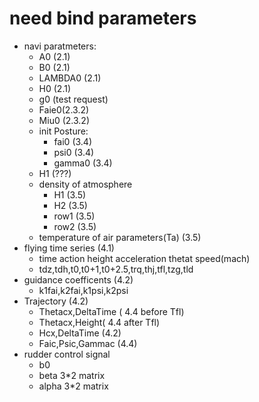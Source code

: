 # need bind parameters
  - navi paratmeters:
    - A0 (2.1)
    - B0  (2.1)
    - LAMBDA0 (2.1)
    - H0  (2.1)
    - g0  (test request)
    - Faie0(2.3.2)
    - Miu0  (2.3.2)
    - init Posture:
      - fai0  (3.4)
      - psi0  (3.4)
      - gamma0  (3.4)
    - H1 (???)
    - density of atmosphere
      - H1  (3.5)
      - H2  (3.5)
      - row1  (3.5)
      - row2  (3.5)
    - temperature of air parameters(Ta) (3.5)
  - flying time series  (4.1)
    - time action height acceleration thetat speed(mach)
    - tdz,tdh,t0,t0+1,t0+2.5,trq,thj,tfl,tzg,tld
  - guidance coefficents  (4.2)
    - k1fai,k2fai,k1psi,k2psi
  - Trajectory  (4.2)
    - Thetacx,DeltaTime ( 4.4 before Tfl)
    - Thetacx,Height( 4.4 after Tfl)
    - Hcx,DeltaTime (4.2)
    - Faic,Psic,Gammac (4.4)
  - rudder control signal
    - b0
    - beta 3*2 matrix
    - alpha 3*2 matrix
